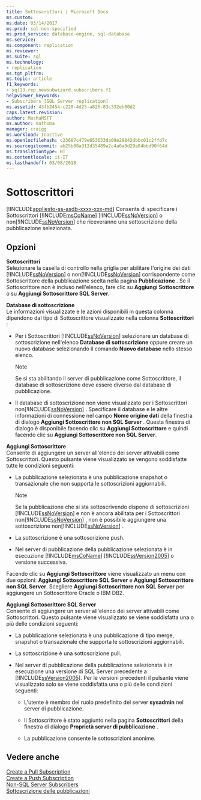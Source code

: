 ```yaml
---
title: Sottoscrittori | Microsoft Docs
ms.custom: 
ms.date: 03/14/2017
ms.prod: sql-non-specified
ms.prod_service: database-engine, sql-database
ms.service: 
ms.component: replication
ms.reviewer: 
ms.suite: sql
ms.technology:
- replication
ms.tgt_pltfrm: 
ms.topic: article
f1_keywords:
- sql13.rep.newsubwizard.subscribers.f1
helpviewer_keywords:
- Subscribers [SQL Server replication]
ms.assetid: 43fb2454-c220-4d25-a826-83c332eb00d2
caps.latest.revision: 
author: MashaMSFT
ms.author: mathoma
manager: craigg
ms.workload: Inactive
ms.openlocfilehash: c23607c479e653633da09e29842dbbc01c2ffd7c
ms.sourcegitcommit: ab25b08a312d35489a2c4a6a0d29a04bbd90f64d
ms.translationtype: HT
ms.contentlocale: it-IT
ms.lasthandoff: 03/08/2018
---
```

# <a name="subscribers"></a>Sottoscrittori
[!INCLUDE[appliesto-ss-asdb-xxxx-xxx-md](../../includes/appliesto-ss-asdb-xxxx-xxx-md.md)]
  Consente di specificare i Sottoscrittori [!INCLUDE[msCoName](../../includes/msconame-md.md)] [!INCLUDE[ssNoVersion](../../includes/ssnoversion-md.md)] o non[!INCLUDE[ssNoVersion](../../includes/ssnoversion-md.md)] che riceveranno una sottoscrizione della pubblicazione selezionata.  
  
## <a name="options"></a>Opzioni  
 **Sottoscrittori**  
 Selezionare la casella di controllo nella griglia per abilitare l'origine dei dati [!INCLUDE[ssNoVersion](../../includes/ssnoversion-md.md)] o non[!INCLUDE[ssNoVersion](../../includes/ssnoversion-md.md)] corrispondente come Sottoscrittore della pubblicazione scelta nella pagina **Pubblicazione** . Se il Sottoscrittore non è incluso nell'elenco, fare clic su **Aggiungi Sottoscrittore** o su **Aggiungi Sottoscrittore SQL Server**.  
  
 **Database di sottoscrizione**  
 Le informazioni visualizzate e le azioni disponibili in questa colonna dipendono dal tipo di Sottoscrittore visualizzato nella colonna **Sottoscrittori** :  
  
-   Per i Sottoscrittori [!INCLUDE[ssNoVersion](../../includes/ssnoversion-md.md)] selezionare un database di sottoscrizione nell'elenco **Database di sottoscrizione** oppure creare un nuovo database selezionando il comando **Nuovo database** nello stesso elenco.  
  
    > [!NOTE]  
    >  Se si sta abilitando il server di pubblicazione come Sottoscrittore, il database di sottoscrizione deve essere diverso dal database di pubblicazione.  
  
-   Il database di sottoscrizione non viene visualizzato per i Sottoscrittori non[!INCLUDE[ssNoVersion](../../includes/ssnoversion-md.md)] . Specificare il database e le altre informazioni di connessione nel campo **Nome origine dati** della finestra di dialogo **Aggiungi Sottoscrittore non SQL Server** . Questa finestra di dialogo è disponibile facendo clic su **Aggiungi Sottoscrittore** e quindi facendo clic su **Aggiungi Sottoscrittore non SQL Server**.  
  
 **Aggiungi Sottoscrittore**  
 Consente di aggiungere un server all'elenco dei server attivabili come Sottoscrittori. Questo pulsante viene visualizzato se vengono soddisfatte tutte le condizioni seguenti:  
  
-   La pubblicazione selezionata è una pubblicazione snapshot o transazionale che non supporta le sottoscrizioni aggiornabili.  
  
    > [!NOTE]  
    >  Se la pubblicazione che si sta sottoscrivendo dispone di sottoscrizioni [!INCLUDE[ssNoVersion](../../includes/ssnoversion-md.md)] e non è ancora abilitata per i Sottoscrittori non[!INCLUDE[ssNoVersion](../../includes/ssnoversion-md.md)] , non è possibile aggiungere una sottoscrizione non[!INCLUDE[ssNoVersion](../../includes/ssnoversion-md.md)] .  
  
-   La sottoscrizione è una sottoscrizione push.  
  
-   Nel server di pubblicazione della pubblicazione selezionata è in esecuzione [!INCLUDE[msCoName](../../includes/msconame-md.md)] [!INCLUDE[ssVersion2005](../../includes/ssversion2005-md.md)] o versione successiva.  
  
 Facendo clic su **Aggiungi Sottoscrittore** viene visualizzato un menu con due opzioni: **Aggiungi Sottoscrittore SQL Server** e **Aggiungi Sottoscrittore non SQL Server**. Scegliere **Aggiungi Sottoscrittore non SQL Server** per aggiungere un Sottoscrittore Oracle o IBM DB2.  
  
 **Aggiungi Sottoscrittore SQL Server**  
 Consente di aggiungere un server all'elenco dei server attivabili come Sottoscrittori. Questo pulsante viene visualizzato se viene soddisfatta una o più delle condizioni seguenti:  
  
-   La pubblicazione selezionata è una pubblicazione di tipo merge, snapshot o transazionale che supporta le sottoscrizioni aggiornabili.  
  
-   La sottoscrizione è una sottoscrizione pull.  
  
-   Nel server di pubblicazione della pubblicazione selezionata è in esecuzione una versione di SQL Server precedente a [!INCLUDE[ssVersion2005](../../includes/ssversion2005-md.md)]. Per le versioni precedenti il pulsante viene visualizzato solo se viene soddisfatta una o più delle condizioni seguenti:  
  
    -   L'utente è membro del ruolo predefinito del server **sysadmin** nel server di pubblicazione.  
  
    -   Il Sottoscrittore è stato aggiunto nella pagina **Sottoscrittori** della finestra di dialogo **Proprietà server di pubblicazione** .  
  
    -   La pubblicazione consente le sottoscrizioni anonime.  
  
## <a name="see-also"></a>Vedere anche  
 [Create a Pull Subscription](../../relational-databases/replication/create-a-pull-subscription.md)   
 [Create a Push Subscription](../../relational-databases/replication/create-a-push-subscription.md)   
 [Non-SQL Server Subscribers](../../relational-databases/replication/non-sql/non-sql-server-subscribers.md)   
 [Sottoscrizione delle pubblicazioni](../../relational-databases/replication/subscribe-to-publications.md)  
  
  
